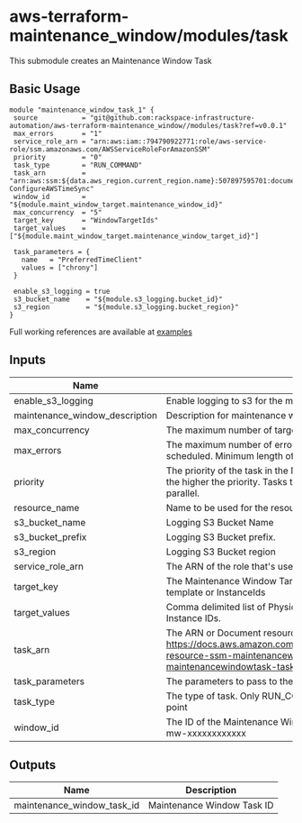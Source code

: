 # aws-terraform-maintenance_window/modules/task

This submodule creates an Maintenance Window Task

## Basic Usage

```
module "maintenance_window_task_1" {
 source           = "git@github.com:rackspace-infrastructure-automation/aws-terraform-maintenance_window//modules/task?ref=v0.0.1"
 max_errors       = "1"
 service_role_arn = "arn:aws:iam::794790922771:role/aws-service-role/ssm.amazonaws.com/AWSServiceRoleForAmazonSSM"
 priority         = "0"
 task_type        = "RUN_COMMAND"
 task_arn         = "arn:aws:ssm:${data.aws_region.current_region.name}:507897595701:document/Rack-ConfigureAWSTimeSync"
 window_id        = "${module.maint_window_target.maintenance_window_id}"
 max_concurrency  = "5"
 target_key       = "WindowTargetIds"
 target_values    = ["${module.maint_window_target.maintenance_window_target_id}"]

 task_parameters = {
   name   = "PreferredTimeClient"
   values = ["chrony"]
 }

 enable_s3_logging = true
 s3_bucket_name    = "${module.s3_logging.bucket_id}"
 s3_region         = "${module.s3_logging.bucket_region}"
}
```

Full working references are available at [examples](examples)

## Inputs

| Name | Description | Type | Default | Required |
|------|-------------|:----:|:-----:|:-----:|
| enable\_s3\_logging | Enable logging to s3 for the maintenance window task. true or false | string | `"false"` | no |
| maintenance\_window\_description | Description for maintenance window | string | n/a | yes |
| max\_concurrency | The maximum number of targets that you can run this task for, in parallel. | string | `"5"` | no |
| max\_errors | The maximum number of errors allowed before this task stops being scheduled. Minimum length of 1. Maximum length of 7 | string | `"1"` | no |
| priority | The priority of the task in the Maintenance Window. The lower the number, the higher the priority. Tasks that have the same priority are scheduled in parallel. | string | `"0"` | no |
| resource\_name | Name to be used for the resources to be provisioned | string | n/a | yes |
| s3\_bucket\_name | Logging S3 Bucket Name | string | `""` | no |
| s3\_bucket\_prefix | Logging S3 Bucket prefix. | string | `""` | no |
| s3\_region | Logging S3 Bucket region | string | `""` | no |
| service\_role\_arn | The ARN of the role that's used when the task is executed. | string | `""` | no |
| target\_key | The Maintenance Window Target ID from the maintenance window target template or InstanceIds | string | n/a | yes |
| target\_values | Comma delimited list of Physical Maintenance Window Target IDs or Instance IDs. | list | n/a | yes |
| task\_arn | The ARN or Document resource that the task uses during execution. https://docs.aws.amazon.com/AWSCloudFormation/latest/UserGuide/aws-resource-ssm-maintenancewindowtask.html#cfn-ssm-maintenancewindowtask-taskarn | string | n/a | yes |
| task\_parameters | The parameters to pass to the task when it's executed. | list | `<list>` | no |
| task\_type | The type of task. Only RUN_COMMAND is supported by terraform at this point | string | `"RUN_COMMAND"` | no |
| window\_id | The ID of the Maintenance Window where the task is registered. Format mw-xxxxxxxxxxxx | string | n/a | yes |

## Outputs

| Name | Description |
|------|-------------|
| maintenance\_window\_task\_id | Maintenance Window Task ID |

